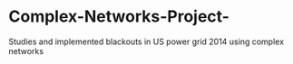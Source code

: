 # Complex-Networks-Project-
Studies and implemented blackouts in US power grid 2014 using complex networks
